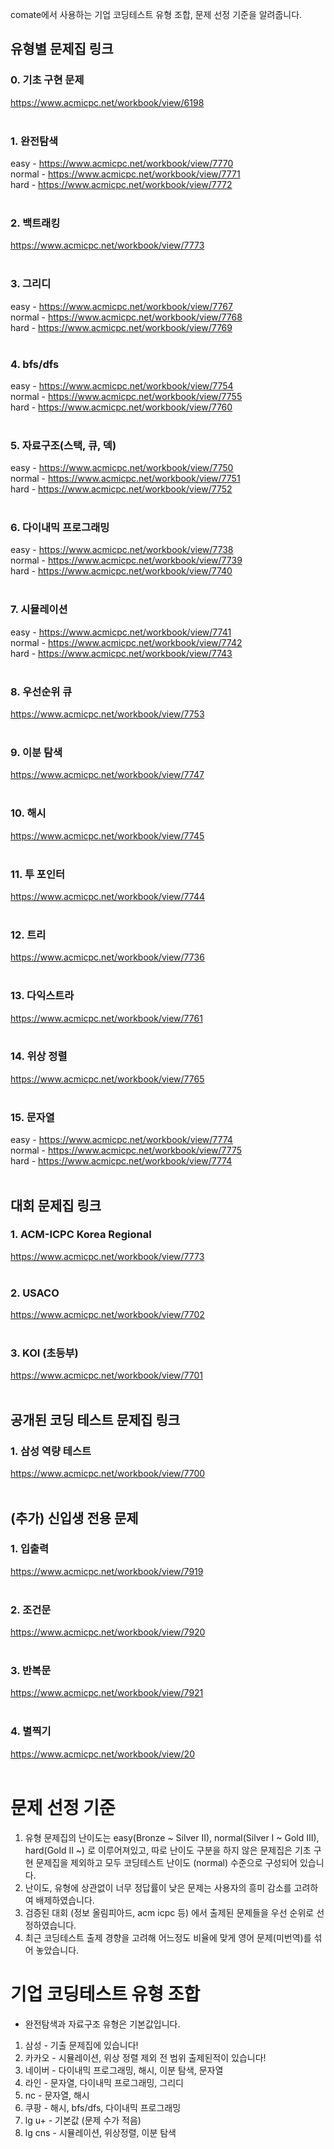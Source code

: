 comate에서 사용하는 기업 코딩테스트 유형 조합, 문제 선정 기준을 알려줍니다.<br>

## 유형별 문제집 링크<br>


### 0. 기초 구현 문제
https://www.acmicpc.net/workbook/view/6198<br><br>

### 1. 완전탐색
easy - https://www.acmicpc.net/workbook/view/7770<br>
normal - https://www.acmicpc.net/workbook/view/7771<br>
hard - https://www.acmicpc.net/workbook/view/7772<br><br>

### 2. 백트래킹
https://www.acmicpc.net/workbook/view/7773<br><br>

### 3. 그리디
easy - https://www.acmicpc.net/workbook/view/7767<br>
normal - https://www.acmicpc.net/workbook/view/7768<br>
hard - https://www.acmicpc.net/workbook/view/7769<br><br>

### 4. bfs/dfs
easy - https://www.acmicpc.net/workbook/view/7754<br>
normal - https://www.acmicpc.net/workbook/view/7755<br>
hard - https://www.acmicpc.net/workbook/view/7760<br><br>

### 5. 자료구조(스택, 큐, 덱)
easy - https://www.acmicpc.net/workbook/view/7750<br>
normal - https://www.acmicpc.net/workbook/view/7751<br>
hard - https://www.acmicpc.net/workbook/view/7752<br><br>

### 6. 다이내믹 프로그래밍
easy - https://www.acmicpc.net/workbook/view/7738<br>
normal - https://www.acmicpc.net/workbook/view/7739<br>
hard - https://www.acmicpc.net/workbook/view/7740<br><br>

### 7. 시뮬레이션
easy - https://www.acmicpc.net/workbook/view/7741<br>
normal - https://www.acmicpc.net/workbook/view/7742<br>
hard - https://www.acmicpc.net/workbook/view/7743<br><br>

### 8. 우선순위 큐
https://www.acmicpc.net/workbook/view/7753<br><br>

### 9. 이분 탐색
https://www.acmicpc.net/workbook/view/7747<br><br>

### 10. 해시
https://www.acmicpc.net/workbook/view/7745<br><br>

### 11. 투 포인터
https://www.acmicpc.net/workbook/view/7744<br><br>

### 12. 트리
https://www.acmicpc.net/workbook/view/7736<br><br>

### 13. 다익스트라
https://www.acmicpc.net/workbook/view/7761<br><br>

### 14. 위상 정렬
https://www.acmicpc.net/workbook/view/7765<br><br>

### 15. 문자열
easy - https://www.acmicpc.net/workbook/view/7774<br>
normal - https://www.acmicpc.net/workbook/view/7775<br>
hard - https://www.acmicpc.net/workbook/view/7774<br><br>

## 대회 문제집 링크

### 1. ACM-ICPC Korea Regional
https://www.acmicpc.net/workbook/view/7773<br><br>

### 2. USACO
https://www.acmicpc.net/workbook/view/7702<br><br>

### 3. KOI (초등부)
https://www.acmicpc.net/workbook/view/7701<br><br>


## 공개된 코딩 테스트 문제집 링크

### 1. 삼성 역량 테스트
https://www.acmicpc.net/workbook/view/7700<br><br>

## (추가) 신입생 전용 문제

### 1. 입출력
https://www.acmicpc.net/workbook/view/7919<br><br>

### 2. 조건문
https://www.acmicpc.net/workbook/view/7920<br><br>

### 3. 반복문
https://www.acmicpc.net/workbook/view/7921<br><br>

### 4. 별찍기
https://www.acmicpc.net/workbook/view/20<br><br>

# 문제 선정 기준

1. 유형 문제집의 난이도는 easy(Bronze ~ Silver II), normal(Silver I ~ Gold III), hard(Gold II ~) 로 이루어져있고, 따로 난이도 구분을 하지 않은 문제집은 기초 구현 문제집을 제외하고 모두 코딩테스트 난이도 (normal) 수준으로 구성되어 있습니다.
2. 난이도, 유형에 상관없이 너무 정답률이 낮은 문제는 사용자의 흥미 감소를 고려하여 배제하였습니다.
3. 검증된 대회 (정보 올림피아드, acm icpc 등) 에서 출제된 문제들을 우선 순위로 선정하였습니다.
4. 최근 코딩테스트 출제 경향을 고려해 어느정도 비율에 맞게 영어 문제(미번역)를 섞어 놓았습니다.


# 기업 코딩테스트 유형 조합

* 완전탐색과 자료구조 유형은 기본값입니다.

1. 삼성 - 기출 문제집에 있습니다!
2. 카카오 - 시뮬레이션, 위상 정렬 제외 전 범위 출제된적이 있습니다!
3. 네이버 - 다이내믹 프로그래밍, 해시, 이분 탐색, 문자열
4. 라인 - 문자열, 다이내믹 프로그래밍, 그리디
5. nc - 문자열, 해시
6. 쿠팡 - 해시, bfs/dfs, 다이내믹 프로그래밍
7. lg u+ - 기본값 (문제 수가 적음)
8. lg cns - 시뮬레이션, 위상정렬, 이분 탐색
